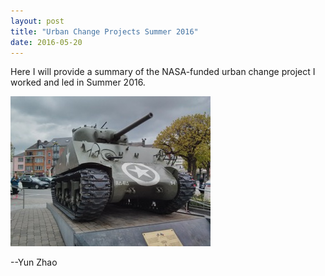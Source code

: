 ```yaml
---
layout: post
title: "Urban Change Projects Summer 2016"
date: 2016-05-20
---
```


Here I will provide a summary of the NASA-funded urban change project I worked and led in Summer 2016.


![alt tag](Tank.jpg)

--Yun Zhao
